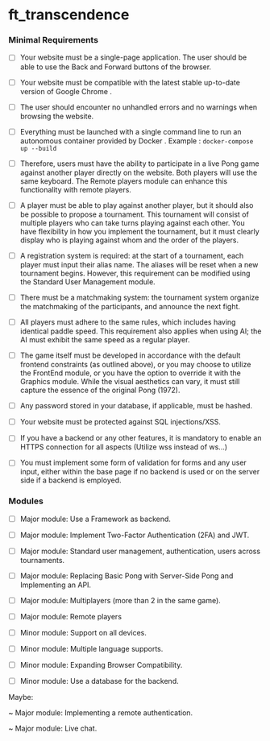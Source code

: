 # ft_transcendence


### Minimal Requirements

- [ ] Your website must be a single-page application. The user should be able to use the Back and Forward buttons of the browser.
- [ ] Your website must be compatible with the latest stable up-to-date version of Google Chrome .
- [ ] The user should encounter no unhandled errors and no warnings when browsing the website.
- [ ] Everything must be launched with a single command line to run an autonomous container provided by Docker . Example : `docker-compose up --build` 
- [ ] Therefore, users must have the ability to participate in a live Pong game against another player directly on the website. Both players will use the same keyboard. The Remote players module can enhance this functionality with remote players.
- [ ] A player must be able to play against another player, but it should also be possible to propose a tournament. This tournament will consist of multiple players who can take turns playing against each other. You have flexibility in how you implement the tournament, but it must clearly display who is playing against whom and the order of the players.
- [ ] A registration system is required: at the start of a tournament, each player must input their alias name. The aliases will be reset when a new tournament begins. However, this requirement can be modified using the Standard User Management module.
- [ ] There must be a matchmaking system: the tournament system organize the matchmaking of the participants, and announce the next fight.
- [ ] All players must adhere to the same rules, which includes having identical paddle speed. This requirement also applies when using AI; the AI must exhibit the same speed as a regular player.
- [ ] The game itself must be developed in accordance with the default frontend constraints (as outlined above), or you may choose to utilize the FrontEnd module, or you have the option to override it with the Graphics module. While the visual aesthetics can vary, it must still capture the essence of the original Pong (1972).
- [ ] Any password stored in your database, if applicable, must be hashed.
- [ ] Your website must be protected against SQL injections/XSS.
- [ ] If you have a backend or any other features, it is mandatory to enable an HTTPS connection for all aspects (Utilize wss instead of ws...)
- [ ] You must implement some form of validation for forms and any user input, either within the base page if no backend is used or on the server side if a backend is employed.



### Modules

- [ ] Major module: Use a Framework as backend.
- [ ] Major module: Implement Two-Factor Authentication (2FA) and JWT.
- [ ] Major module: Standard user management, authentication, users across tournaments.
- [ ] Major module: Replacing Basic Pong with Server-Side Pong and Implementing an API.
- [ ] Major module: Multiplayers (more than 2 in the same game).
- [ ] Major module: Remote players

- [ ] Minor module: Support on all devices.
- [ ] Minor module: Multiple language supports.
- [ ] Minor module: Expanding Browser Compatibility.
- [ ] Minor module: Use a database for the backend.



Maybe:

~ Major module: Implementing a remote authentication.

~ Major module: Live chat.


